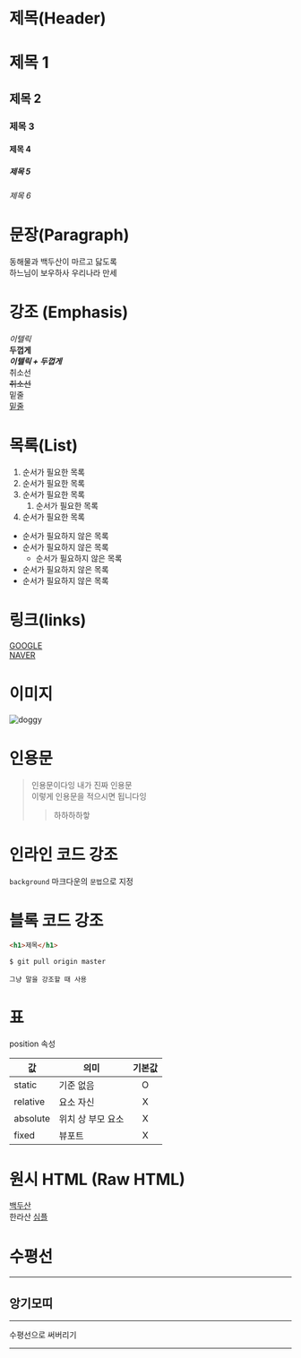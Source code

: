 # 제목(Header)

# 제목 1

## 제목 2

### 제목 3

#### 제목 4

##### 제목 5

###### 제목 6

# 문장(Paragraph)

동해물과 백두산이 마르고 닳도록  
하느님이 보우하사 우리나라 만세

# 강조 (Emphasis)

_이텔릭_  
**두껍게**  
**_이텔릭 + 두껍게_**  
취소선  
~~취소선~~  
밑줄  
<u>밑줄</u>

# 목록(List)

1. 순서가 필요한 목록
1. 순서가 필요한 목록
1. 순서가 필요한 목록
   1. 순서가 필요한 목록
1. 순서가 필요한 목록

- 순서가 필요하지 않은 목록
- 순서가 필요하지 않은 목록
  - 순서가 필요하지 않은 목록
- 순서가 필요하지 않은 목록
- 순서가 필요하지 않은 목록

# 링크(links)

[GOOGLE](https://google.com/)  
[NAVER](http://naver.com '네이버로 이동!')

# 이미지

![doggy](https://encrypted-tbn0.gstatic.com/images?q=tbn:ANd9GcT0rlG260rEVDclwyAnovec0EysqoMPVXl8ePYz-Cd9kTEV2on342ozdyil8wm6lM-xm8A&usqp=CAU)

# 인용문

> 인용문이다잉 내가 진짜 인용문  
> 이렇게 인용문을 적으시면 됩니다잉
>
> > 하하하하핳

# 인라인 코드 강조

`background` 마크다운의 `문법`으로 지정

# 블록 코드 강조

```html
<h1>제목</h1>
```

```bash
$ git pull origin master
```

```plaintext
그냥 말을 강조할 때 사용
```

# 표

position 속성

| 값       | 의미              | 기본값 |
| -------- | ----------------- | :----: |
| static   | 기준 없음         |   O    |
| relative | 요소 자신         |   X    |
| absolute | 위치 상 부모 요소 |   X    |
| fixed    | 뷰포트            |   X    |

# 원시 HTML (Raw HTML)

<u>백두산</u><br/>
한라산
<span style="text-decoration: underline;">심플</span>

# 수평선

---

## 앙기모띠

---

수평선으로 써버리기

---
